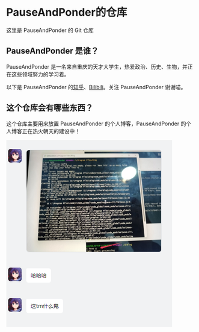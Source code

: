 # PauseAndPonder的仓库

这里是 PauseAndPonder 的 Git 仓库

## PauseAndPonder 是谁？

PauseAndPonder 是一名来自重庆的天才大学生，热爱政治、历史、生物，并正在这些领域努力的学习着。

以下是 PauseAndPonder 的[知乎](https://www.zhihu.com/people/past709)、[Bilibili](https://space.bilibili.com/436361212)。关注 PauseAndPonder 谢谢喵。

## 这个仓库会有哪些东西？

这个仓库主要用来放置 PauseAndPonder 的个人博客，PauseAndPonder 的个人博客正在热火朝天的建设中！

![高光时刻](https://github.com/Ender-aa2/PauseAndPonder.github.io/blob/main/ghyHighlightMoment.png)
